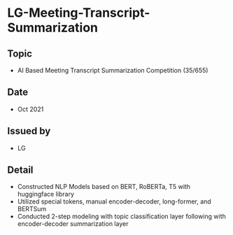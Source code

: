 # LG-Meeting-Transcript-Summarization
## Topic
- AI Based Meeting Transcript Summarization Competition (35/655)
## Date
- Oct 2021
## Issued by
- LG
## Detail
- Constructed NLP Models based on BERT, RoBERTa, T5 with huggingface library
- Utilized special tokens, manual encoder-decoder, long-former, and BERTSum
- Conducted 2-step modeling with topic classification layer following with encoder-decoder summarization layer

